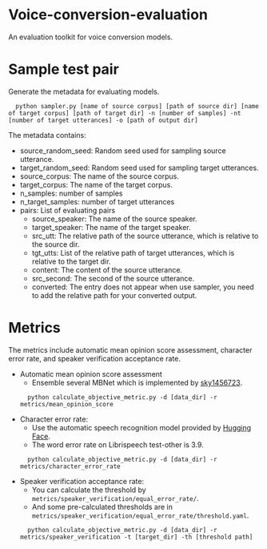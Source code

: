 # Voice-conversion-evaluation
An evaluation toolkit for voice conversion models.

# Sample test pair
Generate the metadata for evaluating models.
```
  python sampler.py [name of source corpus] [path of source dir] [name of target corpus] [path of target dir] -n [number of samples] -nt [number of target utterances] -o [path of output dir]
```
The metadata contains:
- source_random_seed: Random seed used for sampling source utterance.
- target_random_seed: Random seed used for sampling target utterances.
- source_corpus: The name of the source corpus.
- target_corpus: The name of the target corpus.
- n_samples: number of samples
- n_target_samples: number of target utterances
- pairs: List of evaluating pairs
  - source_speaker: The name of the source speaker.
  - target_speaker: The name of the target speaker.
  - src_utt: The relative path of the source utterance, which is relative to the source dir.
  - tgt_utts: List of the relative path of target utterances, which is relative to the target dir.
  - content: The content of the source utterance.
  - src_second: The second of the source utterance.
  - converted: The entry does not appear when use sampler, you need to add the relative path for your converted output.

# Metrics
The metrics include automatic mean opinion score assessment, character error rate, and speaker verification acceptance rate.
- Automatic mean opinion score assessment
  - Ensemble several MBNet which is implemented by [sky1456723](https://github.com/sky1456723/Pytorch-MBNet).
  ```
    python calculate_objective_metric.py -d [data_dir] -r metrics/mean_opinion_score
  ```
- Character error rate:
  - Use the automatic speech recognition model provided by [Hugging Face](https://huggingface.co/facebook/wav2vec2-large-960h-lv60-self).
  - The word error rate on Librispeech test-other is 3.9.
  ```
    python calculate_objective_metric.py -d [data_dir] -r metrics/character_error_rate
  ```
- Speaker verification acceptance rate:
  - You can calculate the threshold by ```metrics/speaker_verification/equal_error_rate/```.
  - And some pre-calculated thresholds are in ``` metrics/speaker_verification/equal_error_rate/threshold.yaml```.
  ```
    python calculate_objective_metric.py -d [data_dir] -r metrics/speaker_verification -t [target_dir] -th [threshold path]
  ```
